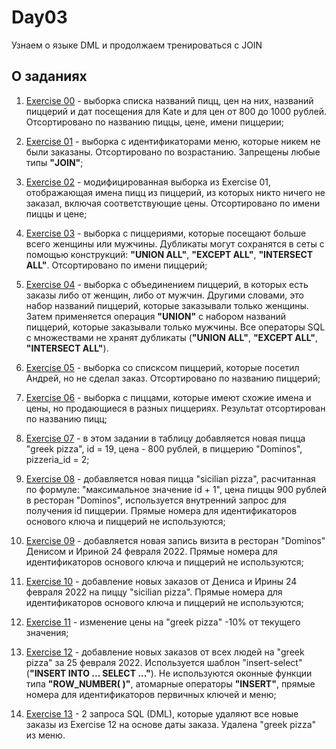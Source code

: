 # Day03

Узнаем о языке DML и продолжаем тренироваться с JOIN 

## О заданиях

1. [Exercise 00](https://github.com/Shyrasya/SQL-Bootcamp/tree/main/SQL_beginner.Day03/src/ex00) - выборка списка названий пицц, цен на них, названий пиццерий и дат посещения для Kate и для цен от 800 до 1000 рублей. Отсортировано по названию пиццы, цене, имени пиццерии;

2. [Exercise 01](https://github.com/Shyrasya/SQL-Bootcamp/tree/main/SQL_beginner.Day03/src/ex01) - выборка с идентификаторами меню, которые никем не были заказаны. Отсортировано по возрастанию. Запрещены любые типы **"JOIN"**;

3. [Exercise 02](https://github.com/Shyrasya/SQL-Bootcamp/tree/main/SQL_beginner.Day03/src/ex02) -
модифицированная выборка из Exercise 01, отображающая имена пицц из пиццерий, из которых никто ничего не заказал, включая соответствующие цены. Отсортировано по имени пиццы и цене;

4. [Exercise 03](https://github.com/Shyrasya/SQL-Bootcamp/tree/main/SQL_beginner.Day03/src/ex03) - выборка с пиццериями, которые посещают больше всего женщины или мужчины. Дубликаты могут сохранятся в сеты с помощью конструкций: **"UNION ALL"**, **"EXCEPT ALL"**, **"INTERSECT ALL"**. Отсортировано по имени пиццерий;

5. [Exercise 04](https://github.com/Shyrasya/SQL-Bootcamp/tree/main/SQL_beginner.Day03/src/ex04) - выборка c объединением пиццерий, в которых есть заказы либо от женщин, либо от мужчин. Другими словами, это набор названий пиццерий, которые заказывали только женщины. Затем применяется операция **"UNION"** с набором названий пиццерий, которые заказывали только мужчины. Все операторы SQL с множествами не хранят дубликаты (**"UNION ALL"**, **"EXCEPT ALL"**, **"INTERSECT ALL"**).

6. [Exercise 05](https://github.com/Shyrasya/SQL-Bootcamp/tree/main/SQL_beginner.Day03/src/ex05) - выборка со списксом пиццерий, которые посетил Андрей, но не сделал заказ. Отсортировано по названию пиццерий;

7. [Exercise 06](https://github.com/Shyrasya/SQL-Bootcamp/tree/main/SQL_beginner.Day03/src/ex06) - выборка с пиццами, которые имеют схожие имена и цены, но продающиеся в разных пиццериях. Результат отсортирован по названию пицц;

8. [Exercise 07](https://github.com/Shyrasya/SQL-Bootcamp/tree/main/SQL_beginner.Day03/src/ex07) - в этом задании в таблицу добавляется новая пицца "greek pizza", id = 19, цена - 800 рублей, в пиццерию "Dominos", pizzeria_id = 2;

9. [Exercise 08](https://github.com/Shyrasya/SQL-Bootcamp/tree/main/SQL_beginner.Day03/src/ex08) - добавляется новая пицца "sicilian pizza", расчитанная по формуле: "максимальное значение id + 1", цена пиццы 900 рублей в ресторан "Dominos", используется внутренний запрос для получения id пиццерии. Прямые номера для идентификаторов основого ключа и пиццерий не используются;

10. [Exercise 09](https://github.com/Shyrasya/SQL-Bootcamp/tree/main/SQL_beginner.Day03/src/ex09) - добавляется новая запись визита в ресторан "Dominos" Денисом и Ириной 24 февраля 2022. Прямые номера для идентификаторов основого ключа и пиццерий не используются;

11. [Exercise 10](https://github.com/Shyrasya/SQL-Bootcamp/tree/main/SQL_beginner.Day03/src/ex10) -
добавление новых заказов от Дениса и Ирины 24 февраля 2022 на пиццу "sicilian pizza". Прямые номера для идентификаторов основого ключа и пиццерий не используются;

12. [Exercise 11](https://github.com/Shyrasya/SQL-Bootcamp/tree/main/SQL_beginner.Day03/src/ex11) -
изменение цены на "greek pizza" -10% от текущего значения;

13. [Exercise 12](https://github.com/Shyrasya/SQL-Bootcamp/tree/main/SQL_beginner.Day03/src/ex12) - добавление новых заказов от всех людей на "greek pizza" за 25 февраля 2022. Используется шаблон "insert-select" (**"INSERT INTO ... SELECT ..."**). Не используются оконные функции типа **"ROW_NUMBER( )"**, атомарные операторы **"INSERT"**, прямые номера для идентификаторов первичных ключей и меню;

14. [Exercise 13](https://github.com/Shyrasya/SQL-Bootcamp/tree/main/SQL_beginner.Day03/src/ex13) - 2 запроса SQL (DML), которые удаляют все новые заказы из Exercise 12 на основе даты заказа. Удалена "greek pizza" из меню.









